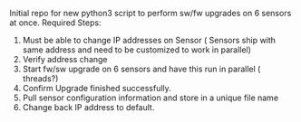 Initial repo for new python3 script to perform sw/fw upgrades on 6 sensors at once. 
Required Steps:
1. Must be able to change IP addresses on Sensor ( Sensors ship with same address and need to be customized to work in parallel)
2. Verify address change
3. Start fw/sw upgrade on 6 sensors and have this run in parallel ( threads?)
4. Confirm Upgrade finished successfully. 
5. Pull sensor configuration information and store in a unique file name
6. Change back IP address to default. 
